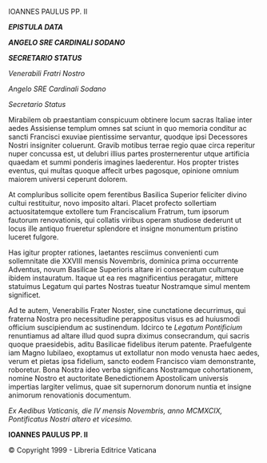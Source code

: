 IOANNES PAULUS PP. II

***EPISTULA DATA***

***ANGELO SRE CARDINALI SODANO***

***SECRETARIO STATUS***

*Venerabili Fratri Nostro*

*Angelo SRE Cardinali Sodano*

*Secretario Status*

Mirabilem ob praestantiam conspicuum obtinere locum sacras Italiae inter aedes Assisiense templum omnes sat sciunt in quo memoria conditur ac sancti Francisci exuviae pientissime servantur, quodque ipsi Decessores Nostri insigniter coluerunt. Gravib motibus terrae regio quae circa reperitur nuper concussa est, ut delubri illius partes prosternerentur utque artificia quaedam et summi ponderis imagines laederentur. Hos propter tristes eventus, qui multas quoque affecit urbes pagosque, opinione omnium maiorem universi ceperunt dolorem.

At compluribus sollicite opem ferentibus Basilica Superior feliciter divino cultui restituitur, novo imposito altari. Placet profecto sollertiam actuositatemque extollere tum Franciscalium Fratrum, tum ipsorum fautorum renovationis, qui collatis viribus operam studiose dederunt ut locus ille antiquo frueretur splendore et insigne monumentum pristino luceret fulgore.

Has igitur propter rationes, laetantes resciimus convenienti cum sollemnitate die XXVIII mensis Novembris, dominica prima occurrente Adventus, novum Basilicae Superioris altare iri consecratum cultumque ibidem instauratum. Itaque ut ea res magnificentius peragatur, mittere statuimus Legatum qui partes Nostras tueatur Nostramque simul mentem significet.

Ad te autem, Venerabilis Frater Noster, sine cunctatione decurrimus, qui fraterna Nostra pro necessitudine perappositus visus es ad huiusmodi officium suscipiendum ac sustinendum. Idcirco te *Legatum Pontificium* renuntiamus ad altare illud quod supra diximus consecrandum, qui sacris quoque praesidebis, aditu Basilicae fidelibus iterum patente. Praefulgente iam Magno Iubilaeo, exoptamus ut extollatur non modo venusta haec aedes, verum et pietas ipsa fidelium, sancto eodem Francisco viam demonstrante, roboretur. Bona Nostra ideo verba significans Nostramque cohortationem, nomine Nostro et auctoritate Benedictionem Apostolicam universis impertias largiter velimus, quae sit supernorum donorum nuntia et insigne animorum renovationis documentum.

*Ex Aedibus Vaticanis, die IV mensis Novembris, anno MCMXCIX, Pontificatus Nostri altero et vicesimo.*

**IOANNES PAULUS PP. II**

© Copyright 1999 - Libreria Editrice Vaticana